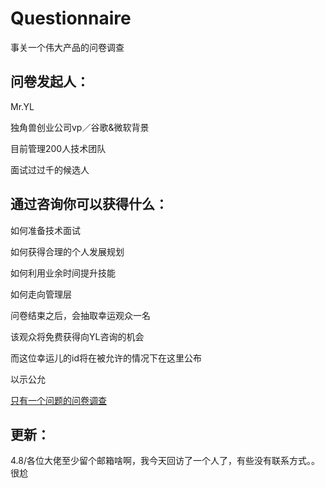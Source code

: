 # Questionnaire

事关一个伟大产品的问卷调查

## 问卷发起人：

Mr.YL

独角兽创业公司vp／谷歌&微软背景

目前管理200人技术团队

面试过过千的候选人

## 通过咨询你可以获得什么：

如何准备技术面试

如何获得合理的个人发展规划

如何利用业余时间提升技能

如何走向管理层

问卷结束之后，会抽取幸运观众一名

该观众将免费获得向YL咨询的机会

而这位幸运儿的id将在被允许的情况下在这里公布

以示公允

[只有一个问题的问卷调查](https://www.wjx.top/m/22067579.aspx)

## 更新：
4.8/各位大佬至少留个邮箱啥啊，我今天回访了一个人了，有些没有联系方式。。很尬
